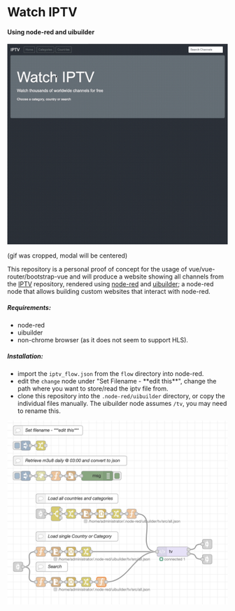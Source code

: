 # Watch IPTV 
#### Using node-red and uibuilder
![Alt text](./resources/iptv.gif?raw=true "IPTV")

(gif was cropped, modal will be centered)

This repository is a personal proof of concept for the usage of vue/vue-router/bootstrap-vue and will produce a website showing all channels from the [IPTV](https://github.com/iptv-org/iptv) repository, rendered using [node-red](https://nodered.org) and [uibuilder](https://flows.nodered.org/node/node-red-contrib-uibuilder); a node-red node that allows building custom websites that interact with node-red.

##### Requirements:

- node-red
- uibuilder
- non-chrome browser (as it does not seem to support HLS).


##### Installation:

- import the `iptv_flow.json` from the `flow` directory into node-red.
- edit the `change` node under "Set Filename - \*\*edit this\*\*", change the path where you want to store/read the iptv file from.
- clone this repository into the `.node-red/uibuilder` directory, or copy the individual files manually. The uibuilder node assumes `/tv`, you may need to rename this.


![Alt text](./resources/flow.jpg?raw=true "node-red flow")
